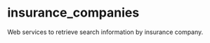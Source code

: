 insurance_companies
===================

Web services to retrieve search information by insurance company.
